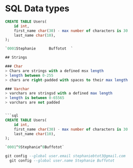 # SQL Data types

```sql 
CREATE TABLE Users(
    id int,
    first_name char(30) - max number of characters is 30 
    last_name char(10),
);

`0001Stephanie      Buffotot  `

## Strings

### Char
> Chars are strings with a defined msx length 
> length between 0-255
> chars are right-padded with spaces to their max length 

### Varchar
> varchars are stringsd with a defined max length 
> length is between 0-65565
> varchars are not padded


```sql 
CREATE TABLE Users(
    id int,
    first_name char(30) - max number of characters is 30 
    last_name char(10),
);

`0001^9Stephanie^8Buffotot`

git config --global user.email stephaniebtot3@gmail.com
  git config --global user.name Stephanie Buffotot
